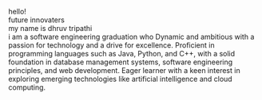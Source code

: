 
hello!<br>
future innovaters <br>
my name is dhruv tripathi <br>
i am a software engineering graduation who Dynamic and ambitious with a passion for technology and a drive for excellence. Proficient in programming languages such as Java, Python, and C++, with a solid foundation in database management systems, software engineering principles, and web development. Eager learner with a keen interest in exploring emerging technologies like artificial intelligence and cloud computing. 
<!---
Mr-dhruv-tripathi/Mr-dhruv-tripathi is a ✨ special ✨ repository because its `README.md` (this file) appears on your GitHub profile.
You can click the Preview link to take a look at your changes.
--->
